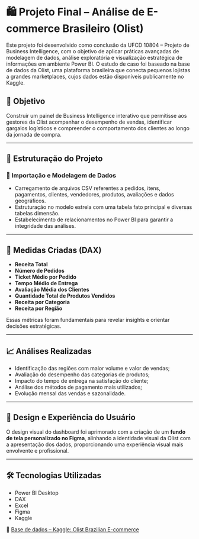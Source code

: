 # 🛍️ Projeto Final – Análise de E-commerce Brasileiro (Olist)

Este projeto foi desenvolvido como conclusão da UFCD 10804 – Projeto de Business Intelligence, com o objetivo de aplicar práticas avançadas de modelagem de dados, análise exploratória e visualização estratégica de informações em ambiente Power BI. O estudo de caso foi baseado na base de dados da Olist, uma plataforma brasileira que conecta pequenos lojistas a grandes marketplaces, cujos dados estão disponíveis publicamente no Kaggle.

## 🎯 Objetivo
Construir um painel de Business Intelligence interativo que permitisse aos gestores da Olist acompanhar o desempenho de vendas, identificar gargalos logísticos e compreender o comportamento dos clientes ao longo da jornada de compra.

---

## 🧩 Estruturação do Projeto

### 📁 Importação e Modelagem de Dados
- Carregamento de arquivos CSV referentes a pedidos, itens, pagamentos, clientes, vendedores, produtos, avaliações e dados geográficos.
- Estruturação no modelo estrela com uma tabela fato principal e diversas tabelas dimensão.
- Estabelecimento de relacionamentos no Power BI para garantir a integridade das análises.

---

## 🧮 Medidas Criadas (DAX)

- **Receita Total**
- **Número de Pedidos**
- **Ticket Médio por Pedido**
- **Tempo Médio de Entrega**
- **Avaliação Média dos Clientes**
- **Quantidade Total de Produtos Vendidos**
- **Receita por Categoria**
- **Receita por Região**

Essas métricas foram fundamentais para revelar insights e orientar decisões estratégicas.

---

## 📈 Análises Realizadas

- Identificação das regiões com maior volume e valor de vendas;
- Avaliação do desempenho das categorias de produtos;
- Impacto do tempo de entrega na satisfação do cliente;
- Análise dos métodos de pagamento mais utilizados;
- Evolução mensal das vendas e sazonalidade.

---

## 🎨 Design e Experiência do Usuário

O design visual do dashboard foi aprimorado com a criação de um **fundo de tela personalizado no Figma**, alinhando a identidade visual da Olist com a apresentação dos dados, proporcionando uma experiência visual mais envolvente e profissional.

---

## 🛠️ Tecnologias Utilizadas

- Power BI Desktop  
- DAX  
- Excel  
- Figma  
- Kaggle  

🔗 [Base de dados – Kaggle: Olist Brazilian E-commerce](https://www.kaggle.com/datasets/olistbr/brazilian-ecommerce)


